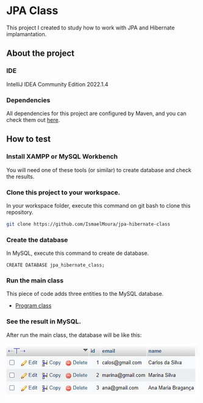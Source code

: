 # JPA Class
This project I created to study how to work with JPA and Hibernate implamantation.

## About the project

### IDE
IntelliJ IDEA Community Edition 2022.1.4

### Dependencies
All dependencies for this project are configured by Maven, and you can check them out [here](pom.xml).

## How to test
### Install XAMPP or MySQL Workbench
You will need one of these tools (or similar) to create database and check the results.

### Clone this project to your workspace.
In your workspace folder, execute this command on git bash to clone this repository.

````bash
git clone https://github.com/IsmaelMoura/jpa-hibernate-class
````

### Create the database
In MySQL, execute this command to create de database.

````roomsql
CREATE DATABASE jpa_hibernate_class;
````

### Run the main class
This piece of code adds three entities to the MySQL database.

- [Program class](src/main/java/application/Program.java)
### See the result in MySQL.
After run the main class, the database will be like this:

![Final Result](final-result.png)